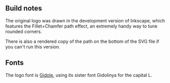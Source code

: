 
Build notes
-----------

The original logo was drawn in the development version of Inkscape, which features the Fillet+Chamfer path effect,
an extremely handy way to tune rounded corners.

There is also a rendered copy of the path on the bottom of the SVG file if you can't run this version.


Fonts
-----

The logo font is [Gidole](https://github.com/larsenwork/Gidole), using its sister font Gidolinya for the capital L.
